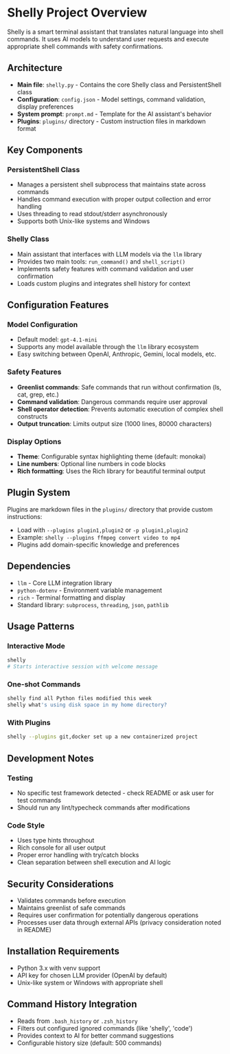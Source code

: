 # Shelly Project Overview

Shelly is a smart terminal assistant that translates natural language into shell commands. It uses AI models to understand user requests and execute appropriate shell commands with safety confirmations.

## Architecture

- **Main file**: `shelly.py` - Contains the core Shelly class and PersistentShell class
- **Configuration**: `config.json` - Model settings, command validation, display preferences
- **System prompt**: `prompt.md` - Template for the AI assistant's behavior
- **Plugins**: `plugins/` directory - Custom instruction files in markdown format

## Key Components

### PersistentShell Class
- Manages a persistent shell subprocess that maintains state across commands
- Handles command execution with proper output collection and error handling
- Uses threading to read stdout/stderr asynchronously
- Supports both Unix-like systems and Windows

### Shelly Class
- Main assistant that interfaces with LLM models via the `llm` library
- Provides two main tools: `run_command()` and `shell_script()`
- Implements safety features with command validation and user confirmation
- Loads custom plugins and integrates shell history for context

## Configuration Features

### Model Configuration
- Default model: `gpt-4.1-mini`
- Supports any model available through the `llm` library ecosystem
- Easy switching between OpenAI, Anthropic, Gemini, local models, etc.

### Safety Features
- **Greenlist commands**: Safe commands that run without confirmation (ls, cat, grep, etc.)
- **Command validation**: Dangerous commands require user approval
- **Shell operator detection**: Prevents automatic execution of complex shell constructs
- **Output truncation**: Limits output size (1000 lines, 80000 characters)

### Display Options
- **Theme**: Configurable syntax highlighting theme (default: monokai)
- **Line numbers**: Optional line numbers in code blocks
- **Rich formatting**: Uses the Rich library for beautiful terminal output

## Plugin System

Plugins are markdown files in the `plugins/` directory that provide custom instructions:
- Load with `--plugins plugin1,plugin2` or `-p plugin1,plugin2`
- Example: `shelly --plugins ffmpeg convert video to mp4`
- Plugins add domain-specific knowledge and preferences

## Dependencies

- `llm` - Core LLM integration library
- `python-dotenv` - Environment variable management
- `rich` - Terminal formatting and display
- Standard library: `subprocess`, `threading`, `json`, `pathlib`

## Usage Patterns

### Interactive Mode
```bash
shelly
# Starts interactive session with welcome message
```

### One-shot Commands
```bash
shelly find all Python files modified this week
shelly what's using disk space in my home directory?
```

### With Plugins
```bash
shelly --plugins git,docker set up a new containerized project
```

## Development Notes

### Testing
- No specific test framework detected - check README or ask user for test commands
- Should run any lint/typecheck commands after modifications

### Code Style
- Uses type hints throughout
- Rich console for all user output
- Proper error handling with try/catch blocks
- Clean separation between shell execution and AI logic

## Security Considerations

- Validates commands before execution
- Maintains greenlist of safe commands
- Requires user confirmation for potentially dangerous operations
- Processes user data through external APIs (privacy consideration noted in README)

## Installation Requirements

- Python 3.x with venv support
- API key for chosen LLM provider (OpenAI by default)
- Unix-like system or Windows with appropriate shell

## Command History Integration

- Reads from `.bash_history` or `.zsh_history`
- Filters out configured ignored commands (like 'shelly', 'code')
- Provides context to AI for better command suggestions
- Configurable history size (default: 500 commands)